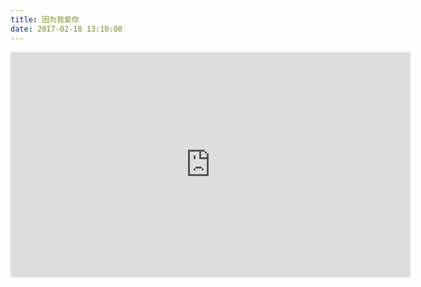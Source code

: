 ```yaml
---
title: 因为我爱你
date: 2017-02-18 13:10:00
---
```


<iframe width="640" height="360" src="https://www.youtube.com/embed/CbJZglyk-mM" frameborder="0" allowfullscreen></iframe>

